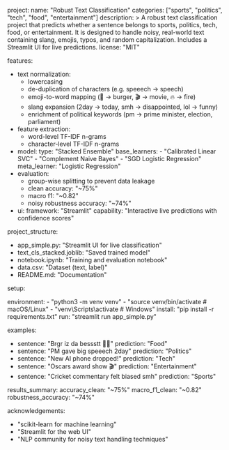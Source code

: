 project:
  name: "Robust Text Classification"
  categories: ["sports", "politics", "tech", "food", "entertainment"]
  description: >
    A robust text classification project that predicts whether a sentence
    belongs to sports, politics, tech, food, or entertainment. It is designed
    to handle noisy, real-world text containing slang, emojis, typos, and
    random capitalization. Includes a Streamlit UI for live predictions.
  license: "MIT"

features:
  - text normalization:
      - lowercasing
      - de-duplication of characters (e.g. speeech → speech)
      - emoji-to-word mapping (🍔 → burger, 🎬 → movie, 🔥 → fire)
      - slang expansion (2day → today, smh → disappointed, lol → funny)
      - enrichment of political keywords (pm → prime minister, election, parliament)
  - feature extraction:
      - word-level TF-IDF n-grams
      - character-level TF-IDF n-grams
  - model:
      type: "Stacked Ensemble"
      base_learners:
        - "Calibrated Linear SVC"
        - "Complement Naive Bayes"
        - "SGD Logistic Regression"
      meta_learner: "Logistic Regression"
  - evaluation:
      - group-wise splitting to prevent data leakage
      - clean accuracy: "~75%"
      - macro f1: "~0.82"
      - noisy robustness accuracy: "~74%"
  - ui:
      framework: "Streamlit"
      capability: "Interactive live predictions with confidence scores"

project_structure:
  - app_simple.py: "Streamlit UI for live classification"
  - text_cls_stacked.joblib: "Saved trained model"
  - notebook.ipynb: "Training and evaluation notebook"
  - data.csv: "Dataset (text, label)"
  - README.md: "Documentation"

setup:
  
  environment:
    - "python3 -m venv venv"
    - "source venv/bin/activate  # macOS/Linux"
    - "venv\\Scripts\\activate   # Windows"
  install: "pip install -r requirements.txt"
  run: "streamlit run app_simple.py"

examples:
  - sentence: "Brgr iz da bessstt 🍔🔥"
    prediction: "Food"
  - sentence: "PM gave big speeech 2day"
    prediction: "Politics"
  - sentence: "New AI phone dropped!"
    prediction: "Tech"
  - sentence: "Oscars award show 🎬"
    prediction: "Entertainment"
  - sentence: "Cricket commentary felt biased smh"
    prediction: "Sports"

results_summary:
  accuracy_clean: "~75%"
  macro_f1_clean: "~0.82"
  robustness_accuracy: "~74%"

acknowledgements:
  - "scikit-learn for machine learning"
  - "Streamlit for the web UI"
  - "NLP community for noisy text handling techniques"
